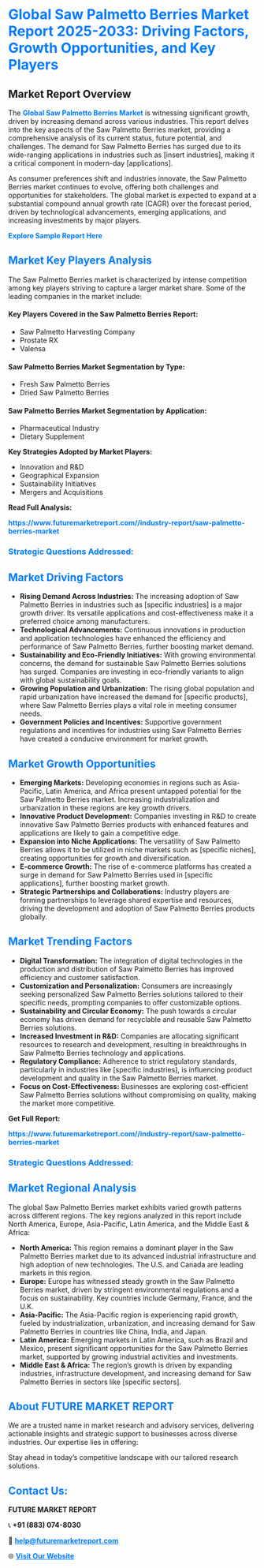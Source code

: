 <h1 style="color: #007BFF;">Global Saw Palmetto Berries Market Report 2025-2033: Driving Factors, Growth Opportunities, and Key Players</h1>

<section id="overview">
<h2>Market Report Overview</h2>
<p>The <a href="https://www.futuremarketreport.com//industry-report/saw-palmetto-berries-market" style="color: #007BFF; text-decoration: none;"><strong>Global Saw Palmetto Berries Market</strong></a> is witnessing significant growth, driven by increasing demand across various industries. This report delves into the key aspects of the Saw Palmetto Berries market, providing a comprehensive analysis of its current status, future potential, and challenges. The demand for Saw Palmetto Berries has surged due to its wide-ranging applications in industries such as [insert industries], making it a critical component in modern-day [applications].</p>
<p>As consumer preferences shift and industries innovate, the Saw Palmetto Berries market continues to evolve, offering both challenges and opportunities for stakeholders. The global market is expected to expand at a substantial compound annual growth rate (CAGR) over the forecast period, driven by technological advancements, emerging applications, and increasing investments by major players.</p>
</section>

<section id="overview">
<p><a href="https://www.futuremarketreport.com//request-sample/reportId=57104" style="color: #007BFF; text-decoration: none;"><strong>Explore Sample Report Here</strong></a></p>
</section>

<section id="key-players">
<h2 style="color: #007BFF;">Market Key Players Analysis</h2>
<p>The Saw Palmetto Berries market is characterized by intense competition among key players striving to capture a larger market share. Some of the leading companies in the market include:</p>
<h4>Key Players Covered in the Saw Palmetto Berries Report:</h4>
<ul><li>Saw Palmetto Harvesting Company</li><li>Prostate RX</li><li>Valensa</li></ul>
<h4>Saw Palmetto Berries Market Segmentation by Type:</h4>
<ul><li>Fresh Saw Palmetto Berries</li><li>Dried Saw Palmetto Berries</li></ul>

<h4>Saw Palmetto Berries Market Segmentation by Application:</h4>
<ul><li>Pharmaceutical Industry</li><li>Dietary Supplement</li></ul>
<p><strong>Key Strategies Adopted by Market Players:</strong></p>
<ul>
<li>Innovation and R&D</li>
<li>Geographical Expansion</li>
<li>Sustainability Initiatives</li>
<li>Mergers and Acquisitions</li>
</ul>
</section>

<section>
<p><strong>Read Full Analysis: </strong></p><a href="https://www.futuremarketreport.com//industry-report/saw-palmetto-berries-market" style="color: #007BFF; text-decoration: none;"><strong>https://www.futuremarketreport.com//industry-report/saw-palmetto-berries-market</strong></a>
<h3 style="color: #007BFF;">Strategic Questions Addressed:</h3>
</section>

<section id="driving-factors">
<h2 style="color: #007BFF;">Market Driving Factors</h2>
<ul>
<li><strong>Rising Demand Across Industries:</strong> The increasing adoption of Saw Palmetto Berries in industries such as [specific industries] is a major growth driver. Its versatile applications and cost-effectiveness make it a preferred choice among manufacturers.</li>
<li><strong>Technological Advancements:</strong> Continuous innovations in production and application technologies have enhanced the efficiency and performance of Saw Palmetto Berries, further boosting market demand.</li>
<li><strong>Sustainability and Eco-Friendly Initiatives:</strong> With growing environmental concerns, the demand for sustainable Saw Palmetto Berries solutions has surged. Companies are investing in eco-friendly variants to align with global sustainability goals.</li>
<li><strong>Growing Population and Urbanization:</strong> The rising global population and rapid urbanization have increased the demand for [specific products], where Saw Palmetto Berries plays a vital role in meeting consumer needs.</li>
<li><strong>Government Policies and Incentives:</strong> Supportive government regulations and incentives for industries using Saw Palmetto Berries have created a conducive environment for market growth.</li>
</ul>
</section>

<section id="growth-opportunities">
<h2 style="color: #007BFF;">Market Growth Opportunities</h2>
<ul>
<li><strong>Emerging Markets:</strong> Developing economies in regions such as Asia-Pacific, Latin America, and Africa present untapped potential for the Saw Palmetto Berries market. Increasing industrialization and urbanization in these regions are key growth drivers.</li>
<li><strong>Innovative Product Development:</strong> Companies investing in R&D to create innovative Saw Palmetto Berries products with enhanced features and applications are likely to gain a competitive edge.</li>
<li><strong>Expansion into Niche Applications:</strong> The versatility of Saw Palmetto Berries allows it to be utilized in niche markets such as [specific niches], creating opportunities for growth and diversification.</li>
<li><strong>E-commerce Growth:</strong> The rise of e-commerce platforms has created a surge in demand for Saw Palmetto Berries used in [specific applications], further boosting market growth.</li>
<li><strong>Strategic Partnerships and Collaborations:</strong> Industry players are forming partnerships to leverage shared expertise and resources, driving the development and adoption of Saw Palmetto Berries products globally.</li>
</ul>
</section>

<section id="trending-factors">
<h2 style="color: #007BFF;">Market Trending Factors</h2>
<ul>
<li><strong>Digital Transformation:</strong> The integration of digital technologies in the production and distribution of Saw Palmetto Berries has improved efficiency and customer satisfaction.</li>
<li><strong>Customization and Personalization:</strong> Consumers are increasingly seeking personalized Saw Palmetto Berries solutions tailored to their specific needs, prompting companies to offer customizable options.</li>
<li><strong>Sustainability and Circular Economy:</strong> The push towards a circular economy has driven demand for recyclable and reusable Saw Palmetto Berries solutions.</li>
<li><strong>Increased Investment in R&D:</strong> Companies are allocating significant resources to research and development, resulting in breakthroughs in Saw Palmetto Berries technology and applications.</li>
<li><strong>Regulatory Compliance:</strong> Adherence to strict regulatory standards, particularly in industries like [specific industries], is influencing product development and quality in the Saw Palmetto Berries market.</li>
<li><strong>Focus on Cost-Effectiveness:</strong> Businesses are exploring cost-efficient Saw Palmetto Berries solutions without compromising on quality, making the market more competitive.</li>
</ul>
</section>

<section>
<p><strong>Get Full Report: </strong></p><a href="https://www.futuremarketreport.com//industry-report/saw-palmetto-berries-market" style="color: #007BFF; text-decoration: none;"><strong>https://www.futuremarketreport.com//industry-report/saw-palmetto-berries-market</strong></a>
<h3 style="color: #007BFF;">Strategic Questions Addressed:</h3>
</section>


<section id="regional-analysis">
<h2 style="color: #007BFF;">Market Regional Analysis</h2>
<p>The global Saw Palmetto Berries market exhibits varied growth patterns across different regions. The key regions analyzed in this report include North America, Europe, Asia-Pacific, Latin America, and the Middle East & Africa:</p>
<ul>
<li><strong>North America:</strong> This region remains a dominant player in the Saw Palmetto Berries market due to its advanced industrial infrastructure and high adoption of new technologies. The U.S. and Canada are leading markets in this region.</li>
<li><strong>Europe:</strong> Europe has witnessed steady growth in the Saw Palmetto Berries market, driven by stringent environmental regulations and a focus on sustainability. Key countries include Germany, France, and the U.K.</li>
<li><strong>Asia-Pacific:</strong> The Asia-Pacific region is experiencing rapid growth, fueled by industrialization, urbanization, and increasing demand for Saw Palmetto Berries in countries like China, India, and Japan.</li>
<li><strong>Latin America:</strong> Emerging markets in Latin America, such as Brazil and Mexico, present significant opportunities for the Saw Palmetto Berries market, supported by growing industrial activities and investments.</li>
<li><strong>Middle East & Africa:</strong> The region’s growth is driven by expanding industries, infrastructure development, and increasing demand for Saw Palmetto Berries in sectors like [specific sectors].</li>
</ul>
</section>

<footer>
<h2 style="color: #007BFF;">About FUTURE MARKET REPORT</h2>
<p>We are a trusted name in market research and advisory services, delivering actionable insights and strategic support to businesses across diverse industries. Our expertise lies in offering:</p>

<p>Stay ahead in today’s competitive landscape with our tailored research solutions.</p>

<h2 style="color: #007BFF;">Contact Us:</h2>
<p><strong>FUTURE MARKET REPORT</strong></p>
<p>📞 <strong>+91 (883) 074-8030</strong></p>
<p>📧 <strong><a href="mailto:help@futuremarketreport.com" style="color: #007BFF;">help@futuremarketreport.com</a></strong></p>
<p>🌐 <strong><a href="https://www.futuremarketreport.com/" style="color: #007BFF;">Visit Our Website</a></strong></p>
</footer>